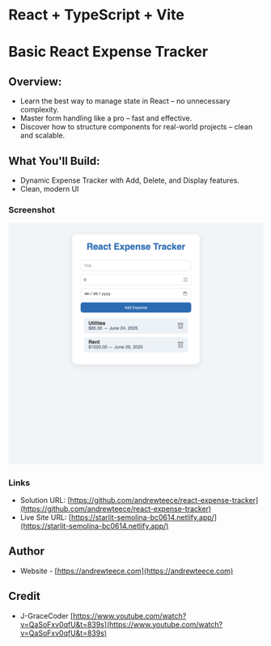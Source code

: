 # React + TypeScript + Vite

# Basic React Expense Tracker

## Overview: 
- Learn the best way to manage state in React – no unnecessary complexity.
- Master form handling like a pro – fast and effective.
- Discover how to structure components for real-world projects – clean and scalable.

## What You'll Build:
- Dynamic Expense Tracker with Add, Delete, and Display features.
- Clean, modern UI 

### Screenshot
![](./src/assets/images/screenshot.png)

### Links

- Solution URL: [https://github.com/andrewteece/react-expense-tracker](https://github.com/andrewteece/react-expense-tracker)
- Live Site URL: [https://starlit-semolina-bc0614.netlify.app/](https://starlit-semolina-bc0614.netlify.app/)

## Author

- Website - [https://andrewteece.com](https://andrewteece.com)

## Credit
 - J-GraceCoder [https://www.youtube.com/watch?v=QaSoFxv0qfU&t=839s](https://www.youtube.com/watch?v=QaSoFxv0qfU&t=839s)
